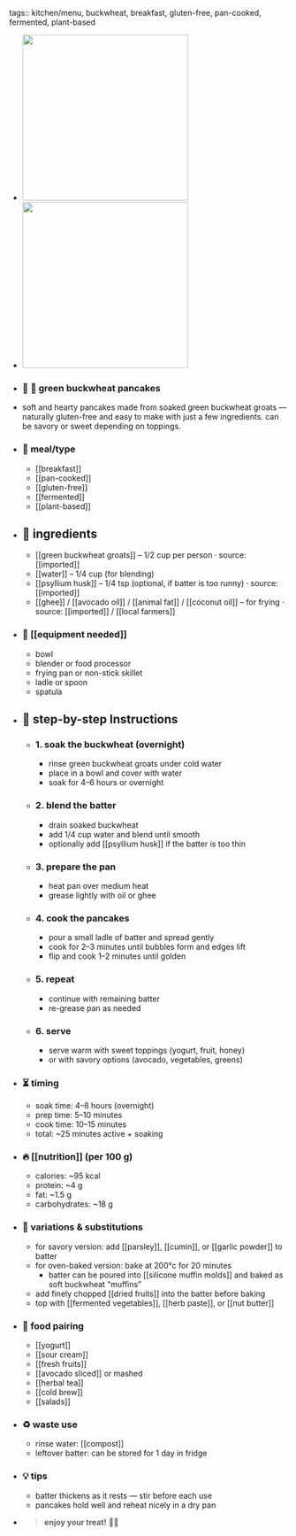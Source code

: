 tags:: kitchen/menu, buckwheat, breakfast, gluten-free, pan-cooked, fermented, plant-based

- <img src="https://peach-geographical-bat-397.mypinata.cloud/ipfs/bafkreidgnmhdb5r2sdul4rswphn2q2gw7e4eu4tpd7pum63xtu4yvubnym" style="width:300px; height:auto;" />
- <img src="https://peach-geographical-bat-397.mypinata.cloud/ipfs/bafkreifhuupvbg5f346yoi5m6uojg5skbvs6rk332i747c7zfziev6yll4" style="width:300px; height:auto;" />
- ### 🧾 🥞 green buckwheat pancakes
- soft and hearty pancakes made from soaked green buckwheat groats — naturally gluten-free and easy to make with just a few ingredients. can be savory or sweet depending on toppings.
- ### 🍴 meal/type
	- [[breakfast]]
	- [[pan-cooked]]
	- [[gluten-free]]
	- [[fermented]]
	- [[plant-based]]
- ## 🍃 ingredients
	- [[green buckwheat groats]] – 1/2 cup per person · source: [[imported]]
	- [[water]] – 1/4 cup (for blending)
	- [[psyllium husk]] – 1/4 tsp (optional, if batter is too runny) · source: [[imported]]
	- [[ghee]] / [[avocado oil]] / [[animal fat]] / [[coconut oil]] – for frying · source: [[imported]] / [[local farmers]]
- ### 🔧 [[equipment needed]]
	- bowl
	- blender or food processor
	- frying pan or non-stick skillet
	- ladle or spoon
	- spatula
- ## 📝 step-by-step Instructions
	- ### 1. soak the buckwheat (overnight)
		- rinse green buckwheat groats under cold water
		- place in a bowl and cover with water
		- soak for 4–6 hours or overnight
	- ### 2. blend the batter
		- drain soaked buckwheat
		- add 1/4 cup water and blend until smooth
		- optionally add [[psyllium husk]] if the batter is too thin
	- ### 3. prepare the pan
		- heat pan over medium heat
		- grease lightly with oil or ghee
	- ### 4. cook the pancakes
		- pour a small ladle of batter and spread gently
		- cook for 2–3 minutes until bubbles form and edges lift
		- flip and cook 1–2 minutes until golden
	- ### 5. repeat
		- continue with remaining batter
		- re-grease pan as needed
	- ### 6. serve
		- serve warm with sweet toppings (yogurt, fruit, honey)
		- or with savory options (avocado, vegetables, greens)
- ### ⏳ timing
	- soak time: 4–8 hours (overnight)
	- prep time: 5–10 minutes
	- cook time: 10–15 minutes
	- total: ~25 minutes active + soaking
- ### 🔥 [[nutrition]] (per 100 g)
	- calories: ~95 kcal
	- protein: ~4 g
	- fat: ~1.5 g
	- carbohydrates: ~18 g
- ### 🧪 variations & substitutions
	- for savory version: add [[parsley]], [[cumin]], or [[garlic powder]] to batter
	- for oven-baked version: bake at 200°c for 20 minutes
		- batter can be poured into [[silicone muffin molds]] and baked as soft buckwheat “muffins”
	- add finely chopped [[dried fruits]] into the batter before baking
	- top with [[fermented vegetables]], [[herb paste]], or [[nut butter]]
- ### 🧭 food pairing
	- [[yogurt]]
	- [[sour cream]]
	- [[fresh fruits]]
	- [[avocado sliced]] or mashed
	- [[herbal tea]]
	- [[cold brew]]
	- [[salads]]
- ### ♻️ waste use
	- rinse water: [[compost]]
	- leftover batter: can be stored for 1 day in fridge
- ### 💡 tips
	- batter thickens as it rests — stir before each use
	- pancakes hold well and reheat nicely in a dry pan
- > **enjoy your treat!** 🥞🌿